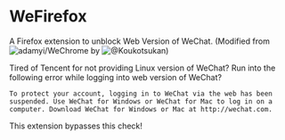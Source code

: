 # WeFirefox

A Firefox extension to unblock Web Version of WeChat. (Modified from ![adamyi/WeChrome](https://github.com/adamyi/wechrome) by ![@Koukotsukan](https://github.com/Koukotsukan))

Tired of Tencent for not providing Linux version of WeChat? Run into the following error while logging into web version of WeChat?

```
To protect your account, logging in to WeChat via the web has been suspended. Use WeChat for Windows or WeChat for Mac to log in on a computer. Download WeChat for Windows or Mac at http://wechat.com.
```

This extension bypasses this check!

